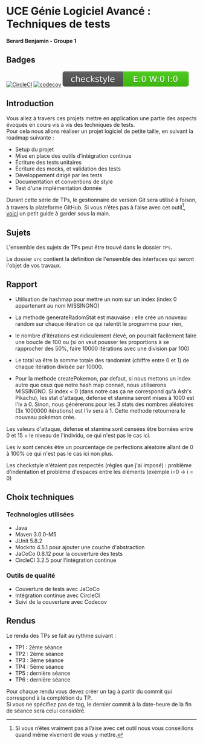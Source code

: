 # UCE Génie Logiciel Avancé : Techniques de tests

**Berard Benjamin - Groupe 1**

## Badges

[![CircleCI](https://dl.circleci.com/status-badge/img/circleci/Q2JoH7tbPcB6HPzmCXXcH4/7hptH5Rhz3q7NUVoB6yYSH/tree/master.svg?style=svg)](https://dl.circleci.com/status-badge/redirect/circleci/Q2JoH7tbPcB6HPzmCXXcH4/7hptH5Rhz3q7NUVoB6yYSH/tree/master)
[![codecov](https://codecov.io/gh/Benjamin-Berard/ceri-m1-techniques-de-test/graph/badge.svg?token=BJRUHKY4FO)](https://codecov.io/gh/Benjamin-Berard/ceri-m1-techniques-de-test)
![Checkstyle](target/site/badges/checkstyle-result.svg)


## Introduction

Vous allez à travers ces projets mettre en application une partie des aspects évoqués en cours vis à vis des techniques de tests.  
Pour cela nous allons réaliser un projet logiciel de petite taille, en suivant la roadmap suivante : 
- Setup du projet
- Mise en place des outils d’intégration continue
- Écriture des tests unitaires
- Écriture des mocks, et validation des tests
- Développement dirigé par les tests
- Documentation et conventions de style
- Test d'une implémentation donnée

Durant cette série de TPs, le gestionnaire de version Git sera utilisé à foison, à travers la plateforme GitHub. Si vous n’êtes pas à l’aise avec cet outil[^1], [voici](http://rogerdudler.github.io/git-guide/) un petit guide à garder sous la main.

## Sujets

L'ensemble des sujets de TPs peut être trouvé dans le dossier `TPs`.

Le dossier `src` contient la définition de l'ensemble des interfaces qui seront l'objet de vos travaux.

## Rapport

- Utilisation de hashmap pour mettre un nom sur un index (index 0 appartenant au nom MISSINGNO)

- La methode generateRadomStat est mauvaise : elle crée un nouveau random sur chaque itération ce qui ralentit le programme pour rien,
- le nombre d'itérations est ridiculement élevé, on pourrait facilement faire une boucle de 100 ou
(si on veut pousser les proportions à se rapprocher des 50%, faire 10000 itérations avec une division par 100)

- Le total va être la somme totale des randomint (chiffre entre 0 et 1) de chaque itération divisée par 10000.


- Pour la methode createPokemon, par defaut, si nous mettons un index autre que ceux que notre hash map connait, nous utiliserons MISSINGNO.
Si index < 0 (dans notre cas ça ne correspond qu'à Ash's Pikachu), les stat d'attaque, defense et stamina seront mises à 1000 est l'iv à 0.
Sinon, nous génèrerons pour les 3 stats des nombres aléatoires (3x 1000000 itérations) est l'iv sera à 1.
Cette methode retournera le nouveau pokémon crée.



Les valeurs d'attaque, défense et stamina sont censées être bornées entre 0 et 15 + le niveau de l'individu, ce qui n'est pas le cas ici.

Les iv sont cencés être un pourcentage de perfections aléatoire allant de 0 à 100% ce qui n'est pas le cas ici non plus.


Les checkstyle n'étaient pas respectés (règles que j'ai imposé) : problème d'indentation et problème d'espaces entre les éléments (exemple i=0 -> i = 0)

## Choix techniques

### Technologies utilisées
- Java 
- Maven 3.0.0-M5
- JUnit 5.8.2
- Mockito 4.5.1 pour ajouter une couche d'abstraction
- JaCoCo 0.8.12 pour la couverture des tests
- CircleCI 3.2.5 pour l'intégration continue

### Outils de qualité
- Couverture de tests avec JaCoCo
- Intégration continue avec CircleCI
- Suivi de la couverture avec Codecov

## Rendus

Le rendu des TPs se fait au rythme suivant :

- TP1 : 2ème séance
- TP2 : 2ème séance
- TP3 : 3ème séance
- TP4 : 5ème séance
- TP5 : dernière séance
- TP6 : dernière séance

Pour chaque rendu vous devez créer un tag à partir du commit qui correspond à la complétion du TP.  
Si vous ne spécifiez pas de tag, le dernier commit à la date-heure de la fin de séance sera celui considéré.

[^1]: Si vous n’êtes vraiment pas à l’aise avec cet outil nous vous conseillons quand même vivement de vous y mettre.
